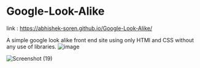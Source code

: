 # Google-Look-Alike

link : https://abhishek-soren.github.io/Google-Look-Alike/

A simple google look alike front end site using only HTMl and CSS without any use of libraries.
![image](https://github.com/Abhishek-Soren/Google-Look-Alike/assets/57648842/6b336cb8-5e40-4326-a371-6f3c19d2ef12)

![Screenshot (19)](https://github.com/Abhishek-Soren/Google-Look-Alike/assets/57648842/1efc7296-af8b-46fb-abbc-507aee07e8cd)

